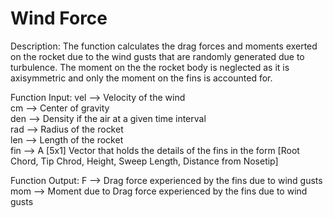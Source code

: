 # Wind Force

Description:
        The function calculates the drag forces and moments exerted on the rocket due to the wind gusts that are randomly generated due to turbulence. The moment on the the rocket body is neglected as it is axisymmetric and only the moment on the fins is accounted for.
        
Function Input:
        vel --> Velocity of the wind </br>
        cm --> Center of gravity </br>
        den --> Density if the air at a given time interval </br>
        rad --> Radius of the rocket </br>
        len --> Length of the rocket </br>
        fin --> A [5x1] Vector that holds the details of the fins in the form [Root Chord, Tip Chrod, Height, Sweep Length, Distance from Nosetip] </br>

Function Output:
        F --> Drag force experienced by the fins due to wind gusts </br>
        mom --> Moment due to Drag force experienced by the fins due to wind gusts </br>